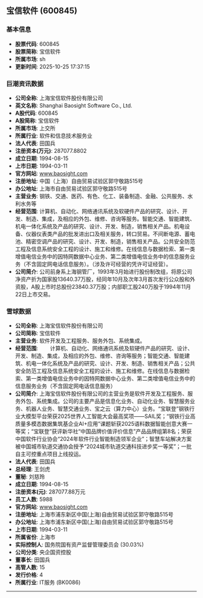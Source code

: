 ## 宝信软件 (600845)

### 基本信息

- **股票代码**: 600845
- **股票简称**: 宝信软件
- **所属市场**: sh
- **更新时间**: 2025-10-25 17:37:15

### 巨潮资讯数据

- **公司全称**: 上海宝信软件股份有限公司
- **英文名称**: Shanghai Baosight Software Co., Ltd.
- **A股代码**: 600845
- **A股简称**: 宝信软件
- **所属市场**: 上交所
- **所属行业**: 软件和信息技术服务业
- **法人代表**: 田国兵
- **注册资本(万元)**: 287077.8802
- **成立日期**: 1994-08-15
- **上市日期**: 1994-03-11
- **官方网站**: www.baosight.com
- **注册地址**: 中国（上海）自由贸易试验区郭守敬路515号
- **办公地址**: 上海市自由贸易试验区郭守敬路515号
- **主营业务**: 钢铁、交通、医药、有色、化工、装备制造、金融、公共服务、水利水务等
- **经营范围**: 计算机、自动化、网络通讯系统及软硬件产品的研究、设计、开发、制造、集成，及相应的外包、维修、咨询等服务。智能交通、智能建筑、机电一体化系统及产品的研究、设计、开发、制造，销售相关产品。机电设备、仪器仪表类产品的批发进出口及相关服务，转口贸易。不间断电源、蓄电池、精密空调产品的研究、设计、开发、制造，销售相关产品。公共安全防范工程及信息系统安全工程的设计、施工和维修。在线信息与数据检索、第一类增值电信业务中的因特网数据中心业务、第二类增值电信业务中的信息服务业务（不含固定网电话信息服务）。（涉及许可经营的凭许可证经营）。
- **公司简介**: 公司前身系上海钢管厂，1993年3月始进行股份制改组，将原公司净资产折为国家股13640.37万股，经同年10月及次年3月首次发行公众股和外资股，A股上市时总股份23840.37万股；内部职工股240万股于1994年11月22日上市交易。

### 雪球数据

- **公司全称**: 上海宝信软件股份有限公司
- **公司简称**: 宝信软件
- **主营业务**: 软件开发及工程服务、服务外包、系统集成。
- **经营范围**: 　　计算机、自动化、网络通讯系统及软硬件产品的研究、设计、开发、制造、集成，及相应的外包、维修、咨询等服务；智能交通、智能建筑、机电一体化系统及产品的研究、设计、开发、制造、销售相关产品；公共安全防范工程及信息系统安全工程的设计、施工和维修。在线信息与数据检索、第一类增值电信业务中的因特网数据中心业务、第二类增值电信业务中的信息服务业务（不含固定网电话信息服务）
- **公司简介**: 上海宝信软件股份有限公司的主营业务是软件开发及工程服务、服务外包、系统集成。公司的主要产品是信息化业务、自动化业务、智慧服务业务、机器人业务、智慧交通业务、宝之云（算力中心）业务。“宝联登”钢铁行业大模型平台荣获2025世界人工智能大会最高奖项——SAIL奖；“钢铁行业高质量多模态数据集筑基企业AI+应用”课题斩获2025语料数据智能创意大赛一等奖；“宝联登”获评新华社“中国品牌价值评价信息”产品品牌组第8名；荣获中国软件行业协会“2024年软件行业智能制造领军企业”；智慧车站解决方案被中国城市轨道交通协会授予“2024城市轨道交通科技进步奖一等奖”；一批自主可控重点项目上线投运。
- **法人代表**: 田国兵
- **总经理**: 王剑虎
- **董秘**: 刘慈玲
- **成立日期**: 1994-08-15
- **注册资本(元)**: 287077.88万元
- **员工人数**: 5988
- **官方网站**: www.baosight.com
- **注册地址**: 上海市浦东新区中国(上海)自由贸易试验区郭守敬路515号
- **办公地址**: 上海市浦东新区中国(上海)自由贸易试验区郭守敬路515号
- **上市日期**: 1994-03-11
- **所属省份**: 上海市
- **实际控制人**: 国务院国有资产监督管理委员会 (30.03%)
- **公司分类**: 央企国资控股
- **董事长**: 田国兵
- **高管人数**: 15
- **发行价格**: 4
- **所属行业**: IT服务 (BK0086)

---
